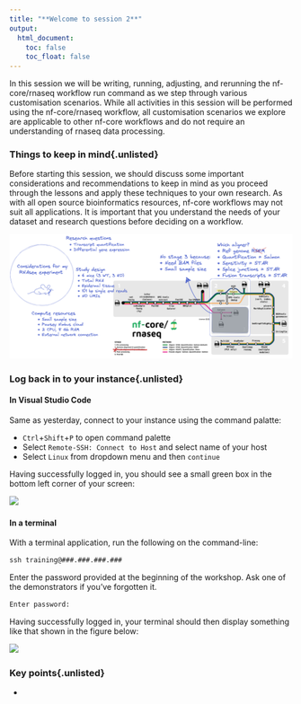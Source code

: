 ```yaml
---
title: "**Welcome to session 2**"
output:
  html_document:
    toc: false
    toc_float: false
---
```


In this session we will be writing, running, adjusting, and rerunning the nf-core/rnaseq workflow run command as we step through various customisation scenarios. While all activities in this session will be performed using the nf-core/rnaseq workflow, all customisation scenarios we explore are applicable to other nf-core workflows and do not require an understanding of rnaseq data processing. 

### **Things to keep in mind**{.unlisted}

Before starting this session, we should discuss some important considerations and recommendations to keep in mind as you proceed through the lessons and apply these techniques to your own research. As with all open source bioinformatics resources, nf-core workflows may not suit all applications. It is important that you understand the needs of your dataset and research questions before deciding on a workflow.  

![](../figs/2.0_nf-coreCommunity.png)

### **Log back in to your instance**{.unlisted}

#### **In Visual Studio Code** 

Same as yesterday, connect to your instance using the command palatte:

  * `Ctrl`+`Shift`+`P` to open command palette 
  * Select `Remote-SSH: Connect to Host` and select name of your host
  * Select `Linux` from dropdown menu and then `continue` 

Having successfully logged in, you should see a small green box in the bottom left corner of your screen:

![](https://user-images.githubusercontent.com/73086054/228143085-20a5bdfc-f4e7-4472-b43f-2c975ae5eb4c.png)

#### **In a terminal** 
With a terminal application, run the following on the command-line: 
 ```default
 ssh training@###.###.###.###
 ```
Enter the password provided at the beginning of the workshop. Ask one of the demonstrators if you’ve forgotten it.
```default
Enter password:
```

Having successfully logged in, your terminal should then display something like that shown in the figure below:

![](https://user-images.githubusercontent.com/73086054/228141686-a63a84c1-b714-4797-af8e-2b511421a7d8.png)

<div class="keypoints">

### **Key points**{.unlisted}

* 

</div>  

